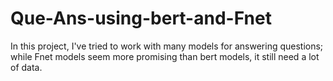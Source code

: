 # Que-Ans-using-bert-and-Fnet
In this project, I've tried to work with many models for answering questions; while Fnet models seem more promising than bert models, it still need a lot of data.
